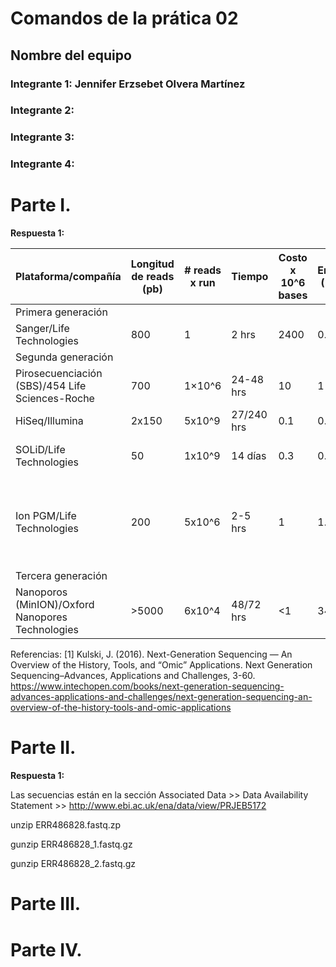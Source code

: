 # Comandos de la prática 02
## Nombre del equipo
### Integrante 1: Jennifer Erzsebet Olvera Martínez 
### Integrante 2:
### Integrante 3:
### Integrante 4:

# Parte I. 

**Respuesta 1:**

Plataforma/compañía | Longitud de reads (pb) | # reads x run | Tiempo | Costo x 10^6 bases | Error (%) | Química |
--- | --- | --- | --- | --- | --- | --- |
Primera generación | | | | | | |
Sanger/Life Technologies | 800 | 1 | 2 hrs | 2400 | 0.3 | Dideoxy terminator | 
Segunda generación | | | | | | |
Pirosecuenciación (SBS)/454 Life Sciences-Roche | 700 | 1×10^6 | 24-48 hrs | 10 | 1 | Pirosecuenciación |
HiSeq/Illumina | 2x150 | 5x10^9 | 27/240 hrs | 0.1 | 0.8 | Secuenciación por síntesis |
SOLiD/Life Technologies | 50 | 1x10^9 | 14 días | 0.3 | 0.01 | Secuenciación por ligadura de oligonucleótidos |
Ion PGM/Life Technologies | 200 | 5x10^6 | 2-5 hrs | 1 | 1.7 | Secuenciación por la detección de protones liberados por el proceso de polimerización del ADN | 
Tercera generación | | | | | | |
Nanoporos (MinION)/Oxford Nanopores Technologies | >5000 | 6x10^4 | 48/72 hrs | <1 | 34 | Secuenciación de moléculas individuales en tiempo real |


Referencias:
[1] Kulski, J. (2016). Next-Generation Sequencing — An Overview of the History, Tools, and “Omic” Applications. Next Generation Sequencing–Advances, Applications and Challenges, 3-60. https://www.intechopen.com/books/next-generation-sequencing-advances-applications-and-challenges/next-generation-sequencing-an-overview-of-the-history-tools-and-omic-applications

# Parte II.

**Respuesta 1:**

Las secuencias están en la sección Associated Data >> Data Availability Statement >>  http://www.ebi.ac.uk/ena/data/view/PRJEB5172

unzip ERR486828.fastq.zp 

gunzip ERR486828_1.fastq.gz

gunzip ERR486828_2.fastq.gz




# Parte III.

# Parte IV. 
